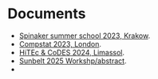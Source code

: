 # Documents

- [Spinaker summer school 2023, Krakow](./wnets.pdf).
- [Compstat 2023, London](./compstat23.pdf).
- [HiTEc & CoDES 2024, Limassol](./truncated.pdf).
- [Sunbelt 2025 Workshp/abstract](./Sunbelt-Abstract%20159.pdf).
- 
